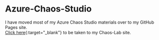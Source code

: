 # Azure-Chaos-Studio
I have moved most of my Azure Chaos Studio materials over to my GitHub Pages site.  
[Click here](https://rickcau.github.io/Chaos-Lab/){:target="_blank"} to be taken to my Chaos-Lab site. 

